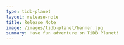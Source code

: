 ```yaml
---
type: tidb-planet
layout: release-note
title: Release Note
image: /images/tidb-planet/banner.jpg
summary: Have fun adventure on TiDB Planet!
---
```


